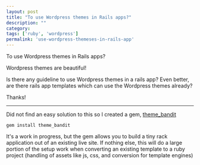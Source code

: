```yaml
---
layout: post
title: "To use Wordpress themes in Rails apps?"
description: ""
category:
tags: ['ruby', 'wordpress']
permalink: 'use-wordpress-themeses-in-rails-app'
---
```


To use Wordpress themes in Rails apps?


Wordpress themes are beautiful!

Is there any guideline to use Wordpress themes in a rails app? Even better, are there rails app templates which can use the Wordpress themes already?

Thanks!


---------------------------------------
Did not find an easy solution to this so I created a gem, [theme_bandit](https://github.com/lfender6445/theme_bandit)

    gem install theme_bandit

It's a work in progress, but the gem allows you to build a tiny rack application out of an existing live site. If nothing else, this will do a large portion of the setup work when converting an existing template to a ruby project (handling of assets like js, css, and conversion for template engines)


